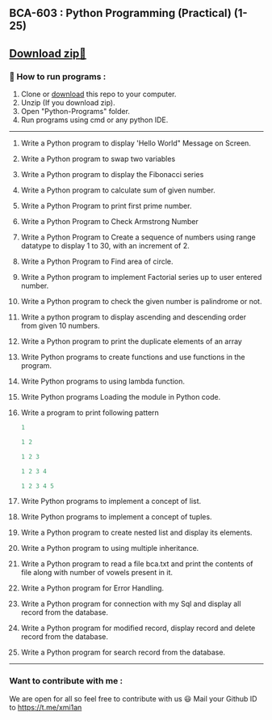## BCA-603 : Python Programming (Practical) (1-25)

## [Download zip🙂](https://github.com/xmi1an/python_practicals/archive/refs/heads/master.zip)

### 🌟 How to run programs :

1. Clone or [download](https://github.com/xmi1an/python_practicals/archive/refs/heads/master.zip) this repo to your computer.
2. Unzip (If you download zip).
3. Open "Python-Programs" folder.
4. Run programs using cmd or any python IDE.

---

1. Write a Python program to display 'Hello World" Message on Screen.
2. Write a Python program to swap two variables
3. Write a Python program to display the Fibonacci series
4. Write a Python program to calculate sum of given number.
5. Write a Python Program to print first prime number.
6. Write a Python Program to Check Armstrong Number
7. Write a Python Program to Create a sequence of numbers using range datatype to display 1 to 30, with an increment of 2.
8. Write a Python Program to Find area of circle.
9. Write a Python program to implement Factorial series up to user entered number.
10. Write a Python program to check the given number is palindrome or not.
11. Write a python program to display ascending and descending order from given 10 numbers.
12. Write a Python program to print the duplicate elements of an array
13. Write Python programs to create functions and use functions in the program.
14. Write Python programs to using lambda function.
15. Write Python programs Loading the module in Python code.
16. Write a program to print following pattern

    ```python
    1

    1 2

    1 2 3

    1 2 3 4

    1 2 3 4 5
    ```

17. Write Python programs to implement a concept of list.
18. Write Python programs to implement a concept of tuples.
19. Write a Python program to create nested list and display its elements.
20. Write a Python program to using multiple inheritance.
21. Write a Python program to read a file bca.txt and print the contents of file along
    with number of vowels present in it.
22. Write a Python program for Error Handling.
23. Write a Python program for connection with my Sql and display all record from
    the database.
24. Write a Python program for modified record, display record and delete record
    from the database.
25. Write a Python program for search record from the database.

---

### Want to contribute with me :

We are open for all so feel free to contribute with us 😃 Mail your Github ID to <https://t.me/xmi1an>
